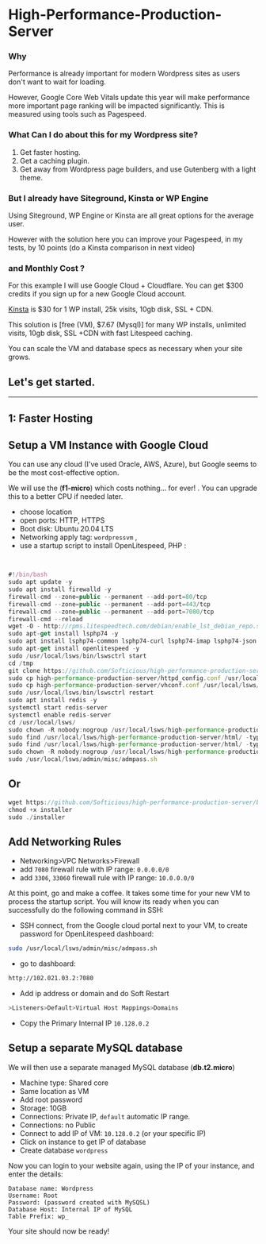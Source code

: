 # High-Performance-Production-Server

### Why

Performance is already important for modern Wordpress sites as users don't want to wait for loading. 

However, Google Core Web Vitals update this year will make performance more important page ranking will be impacted significantly. This is measured using tools such as Pagespeed.

### What Can I do about this for my Wordpress site?


1. Get faster hosting.
2. Get a caching plugin.
3. Get away from Wordpress page builders, and use Gutenberg with a light theme.


### But I already have Siteground, Kinsta or WP Engine

Using Siteground, WP Engine or Kinsta are all great options for the average user.

However with the solution here you can improve your Pagespeed, in my tests, by 10 points (do a Kinsta comparison in next video)

### and Monthly Cost ?

For this example I will use Google Cloud + Cloudflare. You can get $300 credits if you sign up for a new Google Cloud account.

[Kinsta](https://kinsta.com/plans/?plan=visits-pro&interval=month) is $30 for 1 WP install, 25k visits, 10gb disk, SSL + CDN.

This solution is [free (VM), $7.67 (Mysql)] for many WP installs, unlimited visits, 10gb disk, SSL +CDN  with fast Litespeed caching.

You can scale the VM and database specs as necessary when your site grows.

## Let's get started.


---

## 1: Faster Hosting

## Setup a VM Instance with Google Cloud

You can use any cloud (I've used Oracle, AWS, Azure), but Google seems to be the most cost-effective option.

We will use the (**f1-micro**) which costs nothing... for ever! . You can upgrade this to a better CPU if needed later.

- choose location
- open ports: HTTP, HTTPS
- Boot disk: Ubuntu 20.04 LTS
- Networking apply tag: `wordpressvm` ,
- use a startup script to install OpenLitespeed, PHP :

```jsx

  
#!/bin/bash
sudo apt update -y
sudo apt install firewalld -y
firewall-cmd --zone=public --permanent --add-port=80/tcp
firewall-cmd --zone=public --permanent --add-port=443/tcp
firewall-cmd --zone=public --permanent --add-port=7080/tcp
firewall-cmd --reload
wget -O - http://rpms.litespeedtech.com/debian/enable_lst_debian_repo.sh | sudo bash
sudo apt-get install lsphp74 -y
sudo apt install lsphp74-common lsphp74-curl lsphp74-imap lsphp74-json lsphp74-mysql lsphp74-opcache lsphp74-imagick lsphp74-memcached lsphp74-redis -y
sudo apt-get install openlitespeed -y
sudo /usr/local/lsws/bin/lswsctrl start
cd /tmp
git clone https://github.com/Softicious/high-performance-production-server.git
sudo cp high-performance-production-server/httpd_config.conf /usr/local/lsws/conf/
sudo cp high-performance-production-server/vhconf.conf /usr/local/lsws/conf/vhosts/high-performance-production-server/
sudo /usr/local/lsws/bin/lswsctrl restart
sudo apt install redis -y
systemctl start redis-server
systemctl enable redis-server
cd /usr/local/lsws/
sudo chown -R nobody:nogroup /usr/local/lsws/high-performance-production-server/html
sudo find /usr/local/lsws/high-performance-production-server/html/ -type d -exec chmod 750 {} \;
sudo find /usr/local/lsws/high-performance-production-server/html/ -type f -exec chmod 640 {} \;
sudo chown -R nobody:nogroup /usr/local/lsws/high-performance-production-server/html
sudo /usr/local/lsws/admin/misc/admpass.sh
```
## Or
```jsx
wget https://github.com/Softicious/high-performance-production-server/blob/main/installer
chmod +x installer
sudo ./installer
```

## Add Networking Rules
- Networking>VPC Networks>Firewall
- add `7080` firewall rule with IP range: `0.0.0.0/0`
- add `3306`, `33060` firewall rule with IP range: `10.0.0.0/0`

At this point, go and make a coffee. It takes some time for your new VM to process the startup script. You will know its ready when you can successfully do the following command in SSH:

- SSH connect, from the Google cloud portal next to your VM, to create password for OpenLitespeed dashboard:

```bash
sudo /usr/local/lsws/admin/misc/admpass.sh
```

- go to dashboard:

```bash
http://102.021.03.2:7080
```

- Add ip address or domain and do Soft Restart

```jsx
>Listeners>Default>Virtual Host Mappings>Domains
```

- Copy the Primary Internal IP `10.128.0.2`

## Setup a separate MySQL database

We will then use a separate managed MySQL database (**db.t2.micro**)

- Machine type: Shared core
- Same location as VM
- Add root password
- Storage: 10GB
- Connections: Private IP, `default` automatic IP range.
- Connections: no Public
- Connect to add IP of VM: `10.128.0.2` (or your specific IP)
- Click on instance to get IP of database
- Create database `wordpress`

Now you can login to your website again, using the IP of your instance, and enter the details:
```
Database name: Wordpress
Username: Root
Password: (password created with MySQSL)
Database Host: Internal IP of MySQL
Table Prefix: wp_
```
Your site should now be ready!


